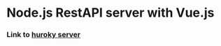 <h1>Node.js RestAPI server with Vue.js</h1>

<h3>Link to <a href="https://protected-ocean-33395.herokuapp.com/">huroky server</a></h3>
